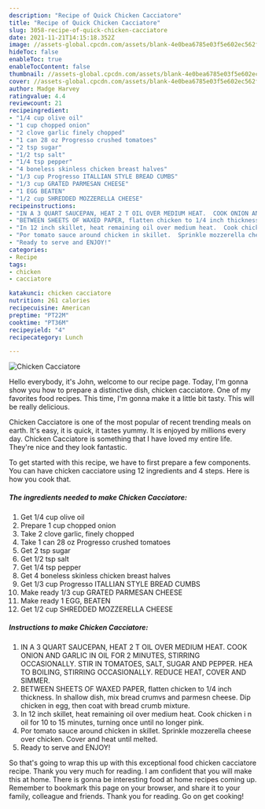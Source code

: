 ```yaml
---
description: "Recipe of Quick Chicken Cacciatore"
title: "Recipe of Quick Chicken Cacciatore"
slug: 3058-recipe-of-quick-chicken-cacciatore
date: 2021-11-21T14:15:18.352Z
image: //assets-global.cpcdn.com/assets/blank-4e0bea6785e03f5e602ec562f230caae08da540cada707380b4fe1bbebba43da.png
hideToc: false
enableToc: true
enableTocContent: false
thumbnail: //assets-global.cpcdn.com/assets/blank-4e0bea6785e03f5e602ec562f230caae08da540cada707380b4fe1bbebba43da.png
cover: //assets-global.cpcdn.com/assets/blank-4e0bea6785e03f5e602ec562f230caae08da540cada707380b4fe1bbebba43da.png
author: Madge Harvey
ratingvalue: 4.4
reviewcount: 21
recipeingredient:
- "1/4 cup olive oil"
- "1 cup chopped onion"
- "2 clove garlic finely chopped"
- "1 can 28 oz Progresso crushed tomatoes"
- "2 tsp sugar"
- "1/2 tsp salt"
- "1/4 tsp pepper"
- "4 boneless skinless chicken breast halves"
- "1/3 cup Progresso ITALLIAN STYLE BREAD CUMBS"
- "1/3 cup GRATED PARMESAN CHEESE"
- "1 EGG BEATEN"
- "1/2 cup SHREDDED MOZZERELLA CHEESE"
recipeinstructions:
- "IN A 3 QUART SAUCEPAN, HEAT 2 T OIL OVER MEDIUM HEAT.  COOK ONION AND GARLIC IN OIL FOR 2 MINUTES, STIRRING OCCASIONALLY.  STIR IN TOMATOES, SALT, SUGAR AND PEPPER.  HEA TO BOILING, STIRRING OCCASIONALLY.  REDUCE HEAT, COVER AND SIMMER."
- "BETWEEN SHEETS OF WAXED PAPER, flatten chicken to 1/4 inch thickness.  In shallow dish, mix bread crumvs and parmesn cheese.  Dip chicken in egg, then coat with bread crumb mixture."
- "In 12 inch skillet, heat remaining oil over medium heat.  Cook chicken i n oil for 10 to 15 minutes, turning once until no longer pink."
- "Por tomato sauce around chicken in skillet.  Sprinkle mozzerella cheese over chicken.  Cover and heat until melted."
- "Ready to serve and ENJOY!"
categories:
- Recipe
tags:
- chicken
- cacciatore

katakunci: chicken cacciatore 
nutrition: 261 calories
recipecuisine: American
preptime: "PT22M"
cooktime: "PT36M"
recipeyield: "4"
recipecategory: Lunch

---
```



![Chicken Cacciatore](//assets-global.cpcdn.com/assets/blank-4e0bea6785e03f5e602ec562f230caae08da540cada707380b4fe1bbebba43da.png)

Hello everybody, it's John, welcome to our recipe page. Today, I'm gonna show you how to prepare a distinctive dish, chicken cacciatore. One of my favorites food recipes. This time, I'm gonna make it a little bit tasty. This will be really delicious.

Chicken Cacciatore is one of the most popular of recent trending meals on earth. It's easy, it is quick, it tastes yummy. It is enjoyed by millions every day. Chicken Cacciatore is something that I have loved my entire life. They're nice and they look fantastic.




To get started with this recipe, we have to first prepare a few components. You can have chicken cacciatore using 12 ingredients and 4 steps. Here is how you cook that.

<!--inarticleads1-->

##### The ingredients needed to make Chicken Cacciatore:

1. Get 1/4 cup olive oil
1. Prepare 1 cup chopped onion
1. Take 2 clove garlic, finely chopped
1. Take 1 can 28 oz Progresso crushed tomatoes
1. Get 2 tsp sugar
1. Get 1/2 tsp salt
1. Get 1/4 tsp pepper
1. Get 4 boneless skinless chicken breast halves
1. Get 1/3 cup Progresso ITALLIAN STYLE BREAD CUMBS
1. Make ready 1/3 cup GRATED PARMESAN CHEESE
1. Make ready 1 EGG, BEATEN
1. Get 1/2 cup SHREDDED MOZZERELLA CHEESE




<!--inarticleads2-->

##### Instructions to make Chicken Cacciatore:

1. IN A 3 QUART SAUCEPAN, HEAT 2 T OIL OVER MEDIUM HEAT.  COOK ONION AND GARLIC IN OIL FOR 2 MINUTES, STIRRING OCCASIONALLY.  STIR IN TOMATOES, SALT, SUGAR AND PEPPER.  HEA TO BOILING, STIRRING OCCASIONALLY.  REDUCE HEAT, COVER AND SIMMER.
1. BETWEEN SHEETS OF WAXED PAPER, flatten chicken to 1/4 inch thickness.  In shallow dish, mix bread crumvs and parmesn cheese.  Dip chicken in egg, then coat with bread crumb mixture.
1. In 12 inch skillet, heat remaining oil over medium heat.  Cook chicken i n oil for 10 to 15 minutes, turning once until no longer pink.
1. Por tomato sauce around chicken in skillet.  Sprinkle mozzerella cheese over chicken.  Cover and heat until melted.
1. Ready to serve and ENJOY!



So that's going to wrap this up with this exceptional food chicken cacciatore recipe. Thank you very much for reading. I am confident that you will make this at home. There is gonna be interesting food at home recipes coming up. Remember to bookmark this page on your browser, and share it to your family, colleague and friends. Thank you for reading. Go on get cooking!
